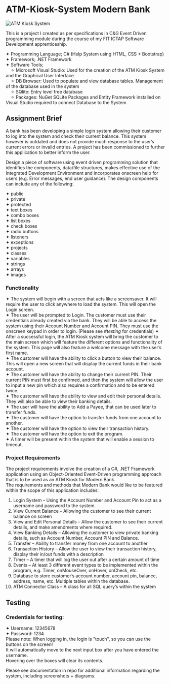 # ATM-Kiosk-System Modern Bank 
![ATM Kiosk System](https://user-images.githubusercontent.com/22479692/123785107-0e523d80-d8d0-11eb-8bf2-95c8dec60a9d.png)

 This is a project I created as per specifications in C&amp;G Event Driven programming module during the course of my FIT ICTAP Software Development apprenticeship.    
   
 ✦ Programming Language; C# (Help System using HTML, CSS + Bootstrap)  
 ✦ Framework; .NET Framework  
 ✦ Software Tools;  
    &nbsp;&nbsp;&nbsp;&nbsp;✧ Microsoft Visual Studio: Used for the creation of the ATM Kiosk System and the Graphical User Interface  
    &nbsp;&nbsp;&nbsp;&nbsp;✧ DB Browser: Used to populate and view database tables. Management of the database used in the system  
    &nbsp;&nbsp;&nbsp;&nbsp;✧ SQlite: Entry level free database   
    &nbsp;&nbsp;&nbsp;&nbsp;✧ Packages: NuGet SQLite Packages and Entity Framework installed on Visual Studio required to connect Database to the System  
   
 
## Assignment Brief  
  
A bank has been developing a simple login system allowing their customer to log into the system and check their current balance. This system however is outdated and does not provide much response to the user’s current errors or invalid entries. A project has been commissioned to further this application to better inform the user.  
  
Design a piece of software using event driven programming solution that identifies the components, data/file structures, makes effective use of the Integrated Development Environment and incorporates onscreen help for users (e.g. Error messages, end user guidance). The design components can include any of the following:  
  
✦ public  
✦ private  
✦ protected  
✦ text boxes  
✦ combo boxes  
✦ list boxes  
✦ check boxes  
✦ radio buttons  
✦ listeners  
✦ exceptions  
✦ projects  
✦ classes  
✦ variables  
✦ strings  
✦ arrays  
✦ images  
  
### Functionality  
  
✦	The system will begin with a screen that acts like a screensaver. It will require the user to click anywhere to load the system. This will open the Login screen.  
✦	The user will be prompted to Login. The customer must use their credentials already created via the bank. They will be able to access the system using their Account Number and Account PIN. They must use the onscreen keypad in order to login.  (Please see *#testing* for credentials)
✦	After a successful login, the ATM Kiosk system will bring the customer to the main screen which will feature the different options and functionality of the system. This page will also feature a welcome message with the user’s first name.  
✦	The customer will have the ability to click a button to view their balance. This will open a new screen that will display the current funds in their bank account.  
✦	The customer will have the ability to change their current PIN. Their current PIN must first be confirmed, and then the system will allow the user to input a new pin which also requires a confirmation and to be entered twice.  
✦	The customer will have the ability to view and edit their personal details. They will also be able to view their banking details.   
✦	The user will have the ability to Add a Payee, that can be used later to transfer funds.  
✦	The customer will have the option to transfer funds from one account to another.  
✦	The customer will have the option to view their transaction history.  
✦	The customer will have the option to exit the program.  
✦	A timer will be present within the system that will enable a session to timeout.  
  
### Project Requirements  
  
The project requirements involve the creation of a C#, .NET Framework application using an Object-Oriented Event-Driven programming approach that is to be used as an ATM Kiosk for Modern Bank.  
The requirements and methods that Modern Bank would like to be featured within the scope of this application includes:
1.	Login System – Using the Account Number and Account Pin to act as a username and password to the system. 
2.	View Current Balance – Allowing the customer to see their current balance on screen
3.	View and Edit Personal Details – Allow the customer to see their current details, and make amendments where required.
4.	View Banking Details – Allowing the customer to view private banking details, such as Account Number, Account PIN and Balance.
5.	Transfer – Ability to transfer money from one account to another
6.	Transaction History – Allow the user to view their transaction history, display their in/out funds with a description
7.	Timer – A timer that will log the user out after a certain amount of time
8.	Events – At least 3 different event types to be implemented within the program, 
e.g. Timer, onMouseOver, onHover, onCheck, etc.
9.	Database to store customer’s account number, account pin, balance, address, name, etc. Multiple tables within the database. 
10.	ATM Connector Class – A class for all SQL query’s within the system



## Testing 

### Credentials for testing: 
✦ Username: 12345678   
✦ Password: 1234  
Please note: When logging in, the login is "touch", so you can use the buttons on the screen!  
It will automatically move to the next input box after you have entered the username.  
Hovering over the boxes will clear its contents.  


Please see documentation in repo for additional information regarding the system, including screenshots + diagrams. 







